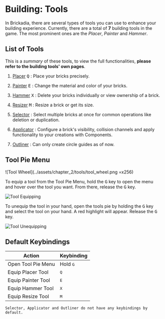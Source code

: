 # Building: Tools
In Brickadia, there are several types of tools you can use to enhance your building experience. Currently, there are a
total of **7** building tools in the game. The most prominent ones are the *Placer*, *Painter* and *Hammer*.

## List of Tools

This is a *summary* of these tools, to view the full functionalities, **please refer to the building tools' own pages**.

1. [Placer](tools/placer.md) <kbd>Q</kbd>
: Place your bricks precisely.

2. [Painter](tools/painter.md) <kbd>E</kbd>
: Change the material and color of your bricks.

3. [Hammer](tools/hammer.md) <kbd>X</kbd>
: Delete your bricks individually or view ownership of a brick.

4. [Resizer](tools/resizer.md) <kbd>M</kbd>
: Resize a brick or get its size.

5. [Selector](tools/selector.md)
: Select multiple bricks at once for common operations like deletion or duplication.

6. [Applicator](tools/applicator.md)
: Configure a brick's visibility, collision channels and apply functionality to your creations with Components.

7. [Outliner](tools/outliner.md)
: Can only create circle guides as of now.

## Tool Pie Menu

![Tool Wheel](../assets/chapter_2/tools/tool_wheel.png =x256)

To equip a tool from the Tool Pie Menu, hold the <kbd>G</kbd> key to open the menu and hover over the tool you want. From there, release the <kbd>G</kbd> key.

![Tool Equipping](../assets/chapter_2/tools/tool_wheel_equip.gif)

To unequip the tool in your hand, open the tools pie by holding the <kbd>G</kbd> key and select the tool on your hand. A red highlight will appear. Release the <kbd>G</kbd> key.

![Tool Unequipping](../assets/chapter_2/tools/tool_wheel_unequip.gif)

## Default Keybindings

| Action             | Keybinding        |
|--------------------|-------------------|
| Open Tool Pie Menu | Hold <kbd>G</kbd> |
| Equip Placer Tool  | <kbd>Q</kbd>      |
| Equip Painter Tool | <kbd>E</kbd>      |
| Equip Hammer Tool  | <kbd>X</kbd>      |
| Equip Resize Tool  | <kbd>M</kbd>      |

```admonish note
Selector, Applicator and Outliner do not have any keybindings by default.
```
